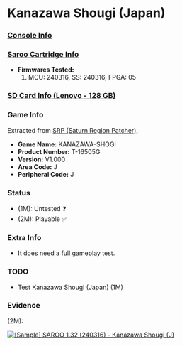 # Kanazawa Shougi (Japan)

### [Console Info](../../../../../Info/Consoles/VA13/README.md)

### [Saroo Cartridge Info](../../../../../Info/Cartridges/RetroGameParadiseStore/1.32F/README.md)

- <b>Firmwares Tested:</b>
  1. MCU: 240316, SS: 240316, FPGA: 05

### [SD Card Info (Lenovo - 128 GB)](../../../../../Info/SdCards/Lenovo/128GB/fat32/README.md)

### Game Info

Extracted from [SRP (Saturn Region Patcher)](https://segaxtreme.net/resources/saturn-region-patcher.81/download).

- <b>Game Name:</b> KANAZAWA-SHOGI
- <b>Product Number:</b> T-16505G
- <b>Version:</b> V1.000
- <b>Area Code:</b> J
- <b>Peripheral Code:</b> J

### Status

- (1M): Untested :question:
- (2M): Playable :white_check_mark:

### Extra Info

- It does need a full gameplay test.

### TODO

- Test Kanazawa Shougi (Japan) (1M)

### Evidence

(2M):

[![[Sample] SAROO 1.32 (240316) - Kanazawa Shougi (J)](https://img.youtube.com/vi/ZmdlKQ8X5J4/0.jpg)](https://www.youtube.com/watch?v=ZmdlKQ8X5J4)
